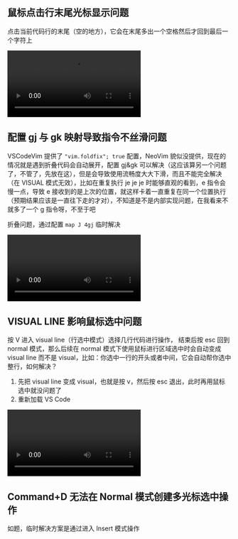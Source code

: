 ## 鼠标点击行末尾光标显示问题

点击当前代码行的末尾（空的地方），它会在末尾多出一个空格然后才回到最后一个字符上

![](attachments/neovim-鼠标点击行末尾问题.mp4)

## 配置 gj 与 gk 映射导致指令不丝滑问题

VSCodeVim 提供了 `"vim.foldfix"; true` 配置，NeoVim 貌似没提供，现在的情况就是遇到折叠代码会自动展开，配置 gj&gk 可以解决（这应该算另一个问题了，不管了，先放在这），但是会导致使用流畅度大大下滑，而且不能完全解决（在 VISUAL 模式无效），比如在重复执行 je je je 时能够直观的看到，e 指令会慢一点，导致 e 接收到的是上次的位置，就这样卡着一直重复在同一个位置执行（预期结果应该是一直往下走的才对），不知道是不是内部实现问题，在我看来不就多了一个 g 指令呀，不至于吧

折叠问题，通过配置 `map J 4gj` 临时解决

![](attachments/neovim-gj与gk导致指令不丝滑问题.mp4)

## VISUAL LINE 影响鼠标选中问题

按 V 进入 visual line（行选中模式）选择几行代码进行操作， 结束后按 esc 回到 normal 模式，那么后续在 normal 模式下使用鼠标进行区域选中时会自动变成 visual line 而不是 visual，比如：你选中一行的开头或者中间，它会自动帮你选中整行，如何解决？

1. 先把 visual line 变成 visual，也就是按 v，然后按 esc 退出，此时再用鼠标选中就没问题了
2. 重新加载 VS Code

![](attachments/neovim-visualline影响鼠标选中问题.mp4)

## Command+D 无法在 Normal 模式创建多光标选中操作

如题，临时解决方案是通过进入 Insert 模式操作